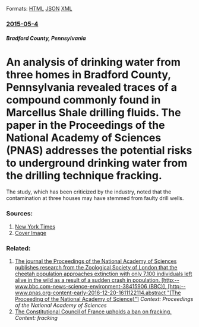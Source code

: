 
Formats: [HTML](/news/2015/05/4/an-analysis-of-drinking-water-from-three-homes-in-bradford-county-pennsylvania-revealed-traces-of-a-compound-commonly-found-in-marcellus-sh.html)  [JSON](/news/2015/05/4/an-analysis-of-drinking-water-from-three-homes-in-bradford-county-pennsylvania-revealed-traces-of-a-compound-commonly-found-in-marcellus-sh.json)  [XML](/news/2015/05/4/an-analysis-of-drinking-water-from-three-homes-in-bradford-county-pennsylvania-revealed-traces-of-a-compound-commonly-found-in-marcellus-sh.xml)  

### [2015-05-4](/news/2015/05/4/index.md)

##### Bradford County, Pennsylvania
# An analysis of drinking water from three homes in Bradford County, Pennsylvania revealed traces of a compound commonly found in Marcellus Shale drilling fluids. The paper in the Proceedings of the National Academy of Sciences (PNAS) addresses the potential risks to underground drinking water from the drilling technique fracking. 

The study, which has been criticized by the industry, noted that the contamination at three houses may have stemmed from faulty drill wells.


### Sources:

1. [New York Times](https://www.nytimes.com/2015/05/05/science/earth/fracking-chemicals-detected-in-pennsylvania-drinking-water.html?hp&action=click&pgtype=Homepage&module=second-column-region&region=top-news&WT.nav=top-news)
1. [Cover Image](https://static01.nyt.com/images/2015/05/05/science/05fracking/05fracking-facebookJumbo.jpg)

### Related:

1. [The journal the Proceedings of the National Academy of Sciences publishes research from the Zoological Society of London that the cheetah population approaches extinction with only 7,100 individuals left alive in the wild as a result of a sudden crash in population. [http:--www.bbc.com-news-science-environment-38415906 (BBC)], [http:--www.pnas.org-content-early-2016-12-20-1611122114.abstract "(The Proceeding of the National Academy of Science)"]](/news/2016/12/27/the-journal-the-proceedings-of-the-national-academy-of-sciences-publishes-research-from-the-zoological-society-of-london-that-the-cheetah-po.md) _Context: Proceedings of the National Academy of Sciences_
2. [The Constitutional Council of France upholds a ban on fracking. ](/news/2013/10/11/the-constitutional-council-of-france-upholds-a-ban-on-fracking.md) _Context: fracking_
